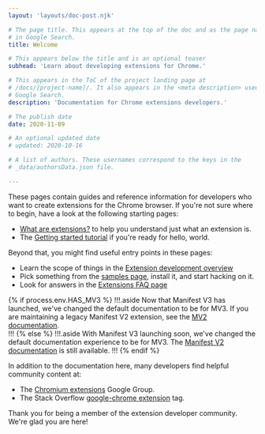 ```yaml
---
layout: 'layouts/doc-post.njk'

# The page title. This appears at the top of the doc and as the page name
# in Google Search.
title: Welcome

# This appears below the title and is an optional teaser
subhead: 'Learn about developing extensions for Chrome.'

# This appears in the ToC of the project landing page at
# /docs/[project-name]/. It also appears in the <meta description> used in 
# Google Search.
description: 'Documentation for Chrome extensions developers.'

# The publish date
date: 2020-11-09

# An optional updated date
# updated: 2020-10-16

# A list of authors. These usernames correspond to the keys in the
# _data/authorsData.json file.

---
```


These pages contain guides and reference information for developers who want to
create extensions for the Chrome browser. If you're not sure where to begin,
have a look at the following starting pages:

* [What are extensions?](/extensions/mv3/overview/) to help you understand just what an extension is.
* The [Getting started tutorial](/docs/extensions/mv3/getstarted/) if you're ready for hello, world.

Beyond that, you might find useful entry points in these pages:

* Learn the scope of things in the [Extension development overview](/docs/extensions/mv3/devguide/)
* Pick something from the [samples page](/docs/extensions/???), install it, and start hacking on it.
* Look for answers in the [Extensions FAQ page](/docs/extensions/mv3/faq/)

{% if process.env.HAS_MV3 %}
!!!.aside
Now that Manifest V3 has launched, we've changed the default documentation to
be for MV3. If you are maintaining a legacy Manifest V2 extension, see the [MV2
documentation](/docs/extensions/mv2).	
!!!
{% else %}
!!!.aside
With Manifest V3 launching soon, we've changed the default documentation
experience to be for MV3. The [Manifest V2 documentation](/docs/extensions/mv2)
is still available.
!!!
{% endif %}

In addition to the documentation here, many developers find helpful community content at:

* The [Chromium extensions](https://groups.google.com/a/chromium.org/g/chromium-extensions) Google Group.
* The Stack Overflow [google-chrome extension](https://stackoverflow.com/tags/google-chrome-extension/info) tag.

Thank you for being a member of the extension developer community. We're glad you are here!
